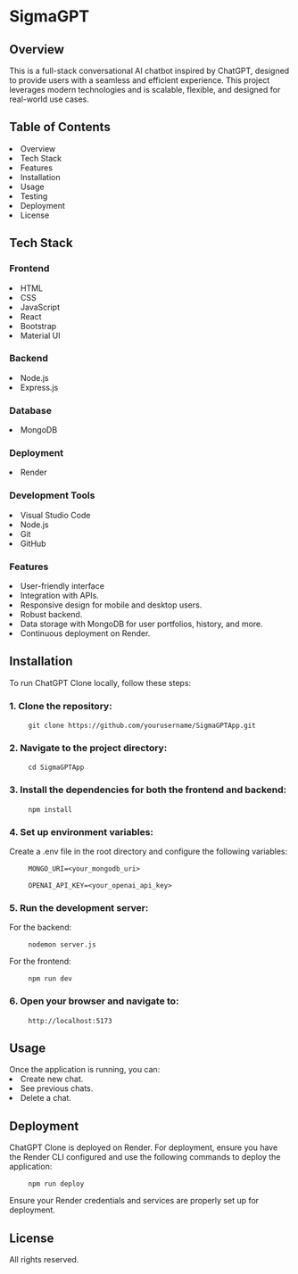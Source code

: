 <h1>SigmaGPT</h1>
<h2>Overview</h2>
This is a full-stack conversational AI chatbot inspired by ChatGPT, designed to provide users with a seamless and efficient experience. This project leverages modern technologies and is scalable, flexible, and designed for real-world use cases.

<h2>Table of Contents</h2>
<li>Overview</li>
<li>Tech Stack</li>
<li>Features</li>
<li>Installation</li>
<li>Usage</li>
<li>Testing</li>
<li>Deployment</li>
<li>License</li>

<h2>Tech Stack</h2>
<h3>Frontend</h3>
<li>HTML</li>
<li>CSS</li>
<li>JavaScript</li>
<li>React</li>
<li>Bootstrap</li>
<li>Material UI</li>

<h3>Backend</h3>
<li>Node.js</li>
<li>Express.js</li>

<h3>Database</h3>
<li>MongoDB</li>

<h3>Deployment</h3>
<li>Render</li>

<h3>Development Tools</h3>
<li>Visual Studio Code</li>
<li>Node.js</li>
<li>Git</li>
<li>GitHub</li>

<h3>Features</h3>
<li>User-friendly interface</li>
<li>Integration with APIs.</li>
<li>Responsive design for mobile and desktop users.</li>
<li>Robust backend.</li>
<li>Data storage with MongoDB for user portfolios, history, and more.</li>
<li>Continuous deployment on Render.</li>

<h2>Installation</h2>
To run ChatGPT Clone locally, follow these steps:

<h3>1. Clone the repository:</h3>

<div class="bg-light p-3 rounded border">
  <pre class="mb-0">
    <code>git clone https://github.com/yourusername/SigmaGPTApp.git</code></pre>
</div>

<h3>2. Navigate to the project directory:</h3>

<div class="bg-light p-3 rounded border">
  <pre class="mb-0">
    <code>cd SigmaGPTApp</code></pre>
</div>
<h3>3. Install the dependencies for both the frontend and backend:</h3>

<div class="bg-light p-3 rounded border">
  <pre class="mb-0">
    <code>npm install</code></pre>
</div>
<h3>4. Set up environment variables:</h3>

Create a .env file in the root directory and configure the following variables:

<div class="bg-light p-3 rounded border">
  <pre class="mb-0">
    <code>MONGO_URI=&lt;your_mongodb_uri&gt;</code></pre>
</div>
<div class="bg-light p-3 rounded border">
  <pre class="mb-0">
    <code>OPENAI_API_KEY=&lt;your_openai_api_key&gt;</code></pre>
</div>

<h3>5. Run the development server:</h3>

For the backend:

<div class="bg-light p-3 rounded border">
  <pre class="mb-0">
    <code>nodemon server.js</code></pre>
</div>
For the frontend:

<div class="bg-light p-3 rounded border">
  <pre class="mb-0">
    <code>npm run dev</code></pre>
</div>
<h3>6. Open your browser and navigate to:</h3>

<div class="bg-light p-3 rounded border">
  <pre class="mb-0">
    <code>http://localhost:5173</code></pre>
</div>
<h2>Usage</h2>
Once the application is running, you can:

<li>Create new chat.</li>
<li>See previous chats.</li>
<li>Delete a chat.</li>

<h2>Deployment</h2>
ChatGPT Clone is deployed on Render. For deployment, ensure you have the Render CLI configured and use the following commands to deploy the application:

<div class="bg-light p-3 rounded border">
  <pre class="mb-0">
    <code>npm run deploy</code></pre>
</div>
Ensure your Render credentials and services are properly set up for deployment.

<h2>License</h2>
All rights reserved.
